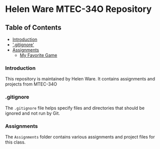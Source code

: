 # Helen Ware MTEC-34O Repository

## Table of Contents
- [Introduction](#introduction)
- ['.gitignore'](#gitignore)
- [Assignments](#assignments)
  - [My Favorite Game](#my-favorite-game)

### Introduction
This repository is maintained by Helen Ware. It contains assignments and projects from MTEC-34O

### .gitignore
The `.gitignore` file helps specify files and directories that should be ignored and not run by Git.

### Assignments
The `Assignments` folder contains various assignments and project files for this class.
